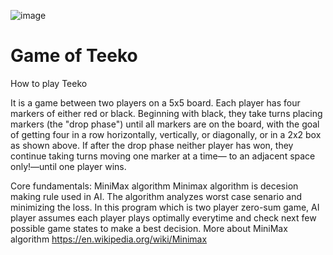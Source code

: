![image](https://user-images.githubusercontent.com/112918739/196015759-2b5fd878-ee5b-4629-9755-f74dd8094339.png)

# Game of Teeko 

How to play Teeko

It is a game between two players on a 5x5 board. Each player has four markers of either red or black. Beginning with black, they take turns placing markers (the "drop phase") until all markers are on the board, with the goal of getting four in a row horizontally, vertically, or diagonally, or in a 2x2 box as shown above.
If after the drop phase neither player has won, they continue taking turns moving one marker at a time— to an adjacent space only!—until one player wins.

Core fundamentals: MiniMax algorithm
Minimax algorithm is decesion making rule used in AI. The algorithm analyzes worst case senario and minimizing the loss. In this program which is two player zero-sum game, AI player assumes each player plays optimally everytime and check next few possible game states to make a best decision. More about MiniMax algorithm https://en.wikipedia.org/wiki/Minimax




